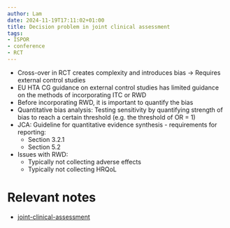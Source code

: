 ```yaml
---
author: Lam
date: 2024-11-19T17:11:02+01:00
title: Decision problem in joint clinical assessment
tags:
- ISPOR
- conference
- RCT
---
```


- Cross-over in RCT creates complexity and introduces bias $\to$ Requires external control studies
- EU HTA CG guidance on external control studies has limited guidance on the methods of incorporating ITC or RWD
- Before incorporating RWD, it is important to quantify the bias
- Quantitative bias analysis: Testing sensitivity by quantifying strength of bias to reach a certain threshold (e.g. the threshold of OR = 1)
- JCA: Guideline for quantitative evidence synthesis - requirements for reporting:
  - Section 3.2.1
  - Section 5.2
- Issues with RWD:
  - Typically not collecting adverse effects
  - Typically not collecting HRQoL

# Relevant notes

- [joint-clinical-assessment](Resources/joint-clinical-assessment.md) 
